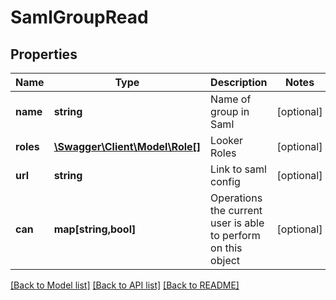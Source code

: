 # SamlGroupRead

## Properties
Name | Type | Description | Notes
------------ | ------------- | ------------- | -------------
**name** | **string** | Name of group in Saml | [optional] 
**roles** | [**\Swagger\Client\Model\Role[]**](Role.md) | Looker Roles | [optional] 
**url** | **string** | Link to saml config | [optional] 
**can** | **map[string,bool]** | Operations the current user is able to perform on this object | [optional] 

[[Back to Model list]](../README.md#documentation-for-models) [[Back to API list]](../README.md#documentation-for-api-endpoints) [[Back to README]](../README.md)


